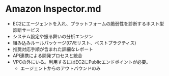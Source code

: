 # Amazon Inspector.md
- EC2にエージェントを入れ、プラットフォームの脆弱性を診断するホスト型診断サービス
- システム設定や振る舞いの分析エンジン
- 組み込みルールパッケージ(CVEリスト、ベストプラクティス)
- 推奨対応手順が含まれた詳細なレポート
- API連携による開発プロセスと統合
- VPCの外にいる。利用するにはEC2にPublicエンドポイントが必要。
	- エージェントからのアウトバウンドのみ